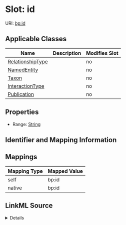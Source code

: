 

# Slot: id

URI: [bp:id](http://w3id.org/ontogpt/biotic-interaction-templateid)



<!-- no inheritance hierarchy -->





## Applicable Classes

| Name | Description | Modifies Slot |
| --- | --- | --- |
| [RelationshipType](RelationshipType.md) |  |  no  |
| [NamedEntity](NamedEntity.md) |  |  no  |
| [Taxon](Taxon.md) |  |  no  |
| [InteractionType](InteractionType.md) |  |  no  |
| [Publication](Publication.md) |  |  no  |







## Properties

* Range: [String](String.md)





## Identifier and Mapping Information








## Mappings

| Mapping Type | Mapped Value |
| ---  | ---  |
| self | bp:id |
| native | bp:id |




## LinkML Source

<details>
```yaml
name: id
alias: id
domain_of:
- NamedEntity
- Publication
range: string

```
</details>